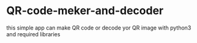 # QR-code-meker-and-decoder
this simple app can make QR code or decode yor QR image with python3 and required libraries
